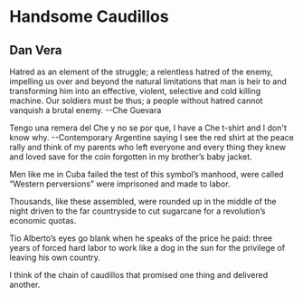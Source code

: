 # Handsome Caudillos
## Dan Vera
Hatred as an element of the struggle; a relentless hatred of the enemy,
impelling us over and beyond the natural limitations that man is heir to and
transforming him into an effective, violent, selective and cold killing
machine. Our soldiers must be thus; a people without hatred cannot vanquish a
brutal enemy.
                                                                                                    --Che Guevara

Tengo una remera del Che y no se por que,
I have a Che t-shirt and I don't know why.
          --Contemporary Argentine saying
I see the red shirt at the peace rally
and think of my parents
who left everyone and every
thing they knew and loved
save for the coin
forgotten in my brother’s baby jacket.

Men like me in Cuba
failed the test of this symbol’s manhood,
were called “Western perversions”
were imprisoned and made to labor.

Thousands, like these assembled,
were rounded up in the middle of the night
driven to the far countryside to cut sugarcane
for a revolution’s economic quotas.

Tio Alberto’s eyes go blank
when he speaks of the price he paid:
three years of forced hard labor
to work like a dog in the sun
for the privilege of leaving his own country.

I think of the chain of caudillos that promised
one thing and delivered another.